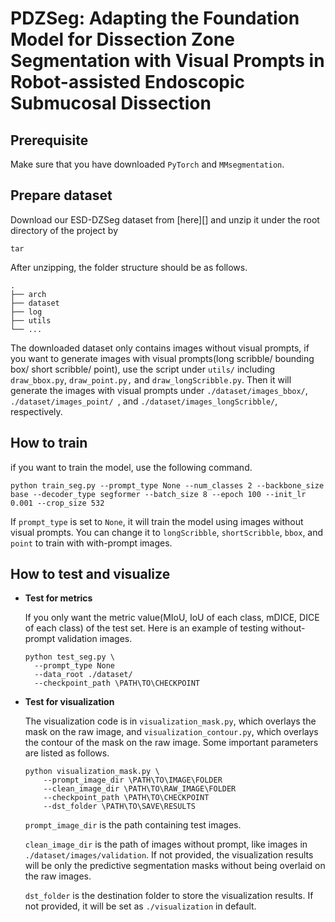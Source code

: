 # PDZSeg: Adapting the Foundation Model for Dissection Zone Segmentation with Visual Prompts in Robot-assisted Endoscopic Submucosal Dissection

## Prerequisite

Make sure that you have downloaded `PyTorch` and `MMsegmentation`.

## Prepare dataset

Download our ESD-DZSeg dataset from [here][] and unzip it under the root directory of the project by

```shell
tar
```

After unzipping, the folder structure should be as follows.

```tree
.
├── arch
├── dataset
├── log
├── utils
└── ...
```

The downloaded dataset only contains images without visual prompts, if you want to generate images with visual prompts(long scribble/ bounding box/  short scribble/ point), use the script under `utils/` including `draw_bbox.py`, `draw_point.py,` and `draw_longScribble.py`. Then it will generate the images with visual prompts under `./dataset/images_bbox/`,  `./dataset/images_point/ `, and `./dataset/images_longScribble/`, respectively.

## How to train

if you want to train the model, use the following command.

```shell
python train_seg.py --prompt_type None --num_classes 2 --backbone_size base --decoder_type segformer --batch_size 8 --epoch 100 --init_lr 0.001 --crop_size 532 
```

If `prompt_type` is set to `None`, it will train the model using images without visual prompts. You can change it to `longScribble`, `shortScribble`, `bbox`, and `point` to train with with-prompt images.

## How to test and visualize

- **Test for metrics**

  If you only want the metric value(MIoU, IoU of each class, mDICE, DICE of each class) of the test set. Here is an example of testing without-prompt validation images.

  ```shell
  python test_seg.py \
  	--prompt_type None
  	--data_root ./dataset/
  	--checkpoint_path \PATH\TO\CHECKPOINT
  ```

  

- **Test for visualization**

    The visualization code is in `visualization_mask.py`, which overlays the mask on the raw image, and `visualization_contour.py`, which 
    overlays the contour of the mask on the raw image. Some important parameters are listed as follows.

    ```shell
    python visualization_mask.py \
        --prompt_image_dir \PATH\TO\IMAGE\FOLDER
        --clean_image_dir \PATH\TO\RAW_IMAGE\FOLDER
        --checkpoint_path \PATH\TO\CHECKPOINT
        --dst_folder \PATH\TO\SAVE\RESULTS
    ```

    `prompt_image_dir` is the path containing test images.

    `clean_image_dir` is the path of images without prompt, like images in `./dataset/images/validation`.  If not provided, the visualization results will be only the predictive segmentation masks without being overlaid on the raw images.

    `dst_folder` is the destination folder to store the visualization results. If not provided, it will be set as `./visualization` in default.



